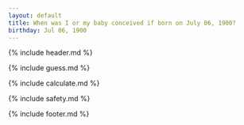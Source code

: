 ```yaml
---
layout: default
title: When was I or my baby conceived if born on July 06, 1900?
birthday: Jul 06, 1900
---
```


{% include header.md %}

{% include guess.md %}

{% include calculate.md %}

{% include safety.md %}

{% include footer.md %}



